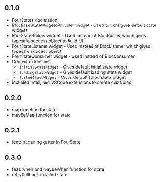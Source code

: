## 0.1.0
- FourStates declaration
- BlocEaseStateWidgetsProvider widget - Used to configure default state widgets
- FourStateBuilder widget - Used instead of BlocBuilder which gives typesafe success object to build UI
- FourStateListener widget - Used instead of BlocListener which gives typesafe success object
- FourStateConsumer widget - Used instead of BlocConsumer
- Context extensions
  - `initialStateWidget` - Gives default initial state widget
  - `loadingStateWidget` - Gives default loading state widget
  - `failedStateWidget` - Gives default failed state widget
- Included Intellj and VSCode extensions to create cubit/bloc

## 0.2.0
- map function for state
- mayBeMap function for state

## 0.2.1
- feat: isLoading getter in FourState

## 0.3.0
- feat: when and maybeWhen function for state
- retryCallback in failed state